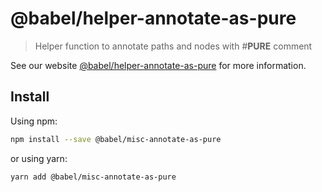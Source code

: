 # @babel/helper-annotate-as-pure

> Helper function to annotate paths and nodes with #__PURE__ comment

See our website [@babel/helper-annotate-as-pure](https://babeljs.io/docs/en/babel-helper-annotate-as-pure) for more information.

## Install

Using npm:

```sh
npm install --save @babel/misc-annotate-as-pure
```

or using yarn:

```sh
yarn add @babel/misc-annotate-as-pure
```
